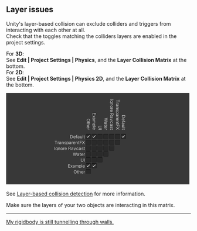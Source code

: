 ## Layer issues

Unity's layer-based collision can exclude colliders and triggers from interacting with each other at all.  
Check that the toggles matching the colliders layers are enabled in the project settings.  

For **3D**:  
See **Edit | Project Settings | Physics**, and the **Layer Collision Matrix** at the bottom.  
For **2D**:  
See **Edit | Project Settings | Physics 2D**, and the **Layer Collision Matrix** at the bottom.  

![Layer Collision Matrix](../Programming/Physics%20Messages/collision-layer-matrix.png)

See [Layer-based collision detection](https://docs.unity3d.com/Manual/LayerBasedCollision.html) for more information.  

Make sure the layers of your two objects are interacting in this matrix.

---

[My rigidbody is still tunnelling through walls.](Colliders.md)